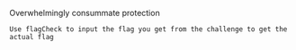 Overwhelmingly consummate protection

`Use flagCheck to input the flag you get from the challenge to get the actual flag`

